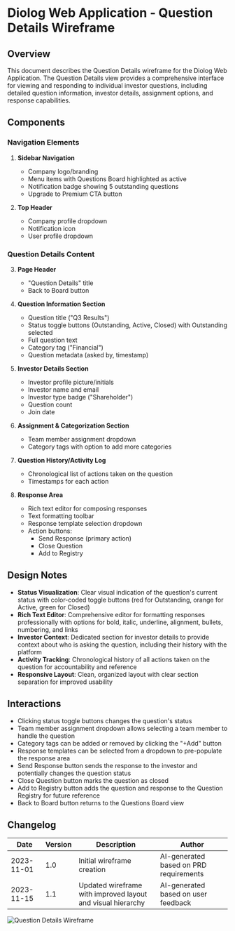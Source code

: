 # Diolog Web Application - Question Details Wireframe

## Overview
This document describes the Question Details wireframe for the Diolog Web Application. The Question Details view provides a comprehensive interface for viewing and responding to individual investor questions, including detailed question information, investor details, assignment options, and response capabilities.

## Components

### Navigation Elements
1. **Sidebar Navigation**
   - Company logo/branding
   - Menu items with Questions Board highlighted as active
   - Notification badge showing 5 outstanding questions
   - Upgrade to Premium CTA button

2. **Top Header**
   - Company profile dropdown
   - Notification icon
   - User profile dropdown

### Question Details Content

3. **Page Header**
   - "Question Details" title
   - Back to Board button

4. **Question Information Section**
   - Question title ("Q3 Results")
   - Status toggle buttons (Outstanding, Active, Closed) with Outstanding selected
   - Full question text
   - Category tag ("Financial")
   - Question metadata (asked by, timestamp)

5. **Investor Details Section**
   - Investor profile picture/initials
   - Investor name and email
   - Investor type badge ("Shareholder")
   - Question count
   - Join date

6. **Assignment & Categorization Section**
   - Team member assignment dropdown
   - Category tags with option to add more categories

7. **Question History/Activity Log**
   - Chronological list of actions taken on the question
   - Timestamps for each action

8. **Response Area**
   - Rich text editor for composing responses
   - Text formatting toolbar
   - Response template selection dropdown
   - Action buttons:
     - Send Response (primary action)
     - Close Question
     - Add to Registry

## Design Notes

- **Status Visualization**: Clear visual indication of the question's current status with color-coded toggle buttons (red for Outstanding, orange for Active, green for Closed)
- **Rich Text Editor**: Comprehensive editor for formatting responses professionally with options for bold, italic, underline, alignment, bullets, numbering, and links
- **Investor Context**: Dedicated section for investor details to provide context about who is asking the question, including their history with the platform
- **Activity Tracking**: Chronological history of all actions taken on the question for accountability and reference
- **Responsive Layout**: Clean, organized layout with clear section separation for improved usability

## Interactions

- Clicking status toggle buttons changes the question's status
- Team member assignment dropdown allows selecting a team member to handle the question
- Category tags can be added or removed by clicking the "+Add" button
- Response templates can be selected from a dropdown to pre-populate the response area
- Send Response button sends the response to the investor and potentially changes the question status
- Close Question button marks the question as closed
- Add to Registry button adds the question and response to the Question Registry for future reference
- Back to Board button returns to the Questions Board view

## Changelog

| Date | Version | Description | Author |
|------|---------|-------------|--------|
| 2023-11-01 | 1.0 | Initial wireframe creation | AI-generated based on PRD requirements |
| 2023-11-15 | 1.1 | Updated wireframe with improved layout and visual hierarchy | AI-generated based on user feedback |

![Question Details Wireframe](diolog-web-question-details.svg)